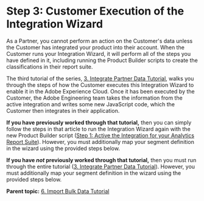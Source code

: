 # Step 3: Customer Execution of the Integration Wizard

 

As a Partner, you cannot perform an action on the Customer's data unless the Customer has integrated your product into their account. When the Customer runs your Integration Wizard, it will perform all of the steps you have defined in it, including running the Product Builder scripts to create the classifications in their report suite.

The third tutorial of the series, [3. Integrate Partner Data Tutorial](c_Integrate_Data_Connectors_Partner_Data_into_Customer_Application.md#), walks you through the steps of how the Customer executes this Integration Wizard to enable it in the Adobe Experience Cloud. Once it has been executed by the Customer, the Adobe Engineering team takes the information from the active integration and writes some new JavaScript code, which the Customer then integrates in their application.

 **If you have previously worked through that tutorial,** then you can simply follow the steps in that article to run the Integration Wizard again with the new Product Builder script ([Step 1: Active the Integration for your Analytics Report Suite](c_Active_the_Integration_for_your_Analytics_Report_Suite.md#)). However, you must additionally map your segment definition in the wizard using the provided steps below.

 **If you have *not* previously worked through that tutorial,** then you must run through the entire tutorial ([3. Integrate Partner Data Tutorial](c_Integrate_Data_Connectors_Partner_Data_into_Customer_Application.md#)). However, you must additionally map your segment definition in the wizard using the provided steps below.

**Parent topic:** [6. Import Bulk Data Tutorial](c_Import_bulk_Data_using_the_Partner_API.md)

